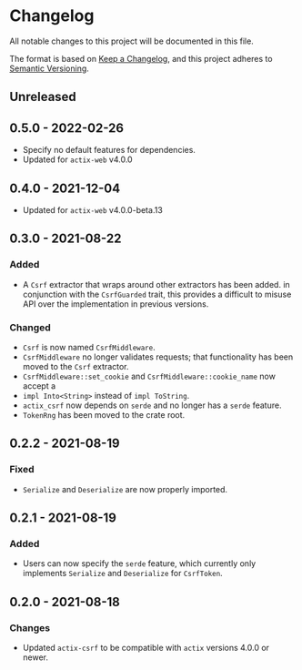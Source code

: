 # Changelog
All notable changes to this project will be documented in this file.

The format is based on [Keep a Changelog](https://keepachangelog.com/en/1.0.0/),
and this project adheres to [Semantic Versioning](https://semver.org/spec/v2.0.0.html).

## Unreleased

## 0.5.0 - 2022-02-26

- Specify no default features for dependencies.
- Updated for `actix-web` v4.0.0

## 0.4.0 - 2021-12-04

- Updated for `actix-web` v4.0.0-beta.13

## 0.3.0 - 2021-08-22

### Added

- A `Csrf` extractor that wraps around other extractors has been added. in
conjunction with the `CsrfGuarded` trait, this provides a difficult to misuse
API over the implementation in previous versions.

### Changed

- `Csrf` is now named `CsrfMiddleware`.
- `CsrfMiddleware` no longer validates requests; that functionality has been
moved to the `Csrf` extractor.
- `CsrfMiddleware::set_cookie` and `CsrfMiddleware::cookie_name` now accept a
- `impl Into<String>` instead of `impl ToString`.
- `actix_csrf` now depends on `serde` and no longer has a `serde` feature.
- `TokenRng` has been moved to the crate root.

## 0.2.2 - 2021-08-19

### Fixed

- `Serialize` and `Deserialize` are now properly imported.

## 0.2.1 - 2021-08-19

### Added

- Users can now specify the `serde` feature, which currently only implements
`Serialize` and `Deserialize` for `CsrfToken`.

## 0.2.0 - 2021-08-18

### Changes

- Updated `actix-csrf` to be compatible with `actix` versions 4.0.0 or newer.
